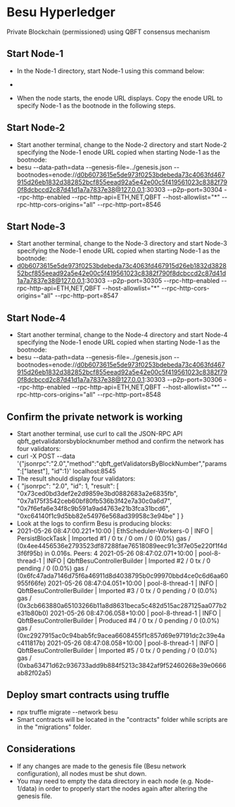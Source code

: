# Besu Hyperledger

Private Blockchain (permissioned) using QBFT consensus mechanism



## Start Node-1

* In the Node-1 directory, start Node-1 using this command below:
* ```besu --data-path=data --genesis-file=../genesis.json --rpc-http-enabled --rpc-http-api=ETH,NET,QBFT --host-allowlist="*" --rpc-http-cors-origins="all"
* When the node starts, the enode URL displays. Copy the enode URL to specify Node-1 as the bootnode in the following steps.



## Start Node-2

* Start another terminal, change to the Node-2 directory and start Node-2 specifying the Node-1 enode URL copied when starting Node-1 as the bootnode:
* besu --data-path=data --genesis-file=../genesis.json --bootnodes=enode://d0b6073615e5de973f0253bdebeda73c4063fd467915d26eb1832d382852bcf855eead92a5e42e00c5f419561023c8382f790f8dcbccd2c87d41d1a7a7837e38@127.0.0.1:30303 --p2p-port=30304 --rpc-http-enabled --rpc-http-api=ETH,NET,QBFT --host-allowlist="*" --rpc-http-cors-origins="all" --rpc-http-port=8546




## Start Node-3

* Start another terminal, change to the Node-3 directory and start Node-3 specifying the Node-1 enode URL copied when starting Node-1 as the bootnode:
* d0b6073615e5de973f0253bdebeda73c4063fd467915d26eb1832d382852bcf855eead92a5e42e00c5f419561023c8382f790f8dcbccd2c87d41d1a7a7837e38@127.0.0.1:30303 --p2p-port=30305 --rpc-http-enabled --rpc-http-api=ETH,NET,QBFT --host-allowlist="*" --rpc-http-cors-origins="all" --rpc-http-port=8547



## Start Node-4

* Start another terminal, change to the Node-4 directory and start Node-4 specifying the Node-1 enode URL copied when starting Node-1 as the bootnode:
* besu --data-path=data --genesis-file=../genesis.json --bootnodes=enode://d0b6073615e5de973f0253bdebeda73c4063fd467915d26eb1832d382852bcf855eead92a5e42e00c5f419561023c8382f790f8dcbccd2c87d41d1a7a7837e38@127.0.0.1:30303 --p2p-port=30306 --rpc-http-enabled --rpc-http-api=ETH,NET,QBFT --host-allowlist="*" --rpc-http-cors-origins="all" --rpc-http-port=8548



## Confirm the private network is working

* Start another terminal, use curl to call the JSON-RPC API qbft_getvalidatorsbyblocknumber method and confirm the network has four validators:
* curl -X POST --data '{"jsonrpc":"2.0","method":"qbft_getValidatorsByBlockNumber","params":["latest"], "id":1}' localhost:8545
* The result should display four validators:
* {
  "jsonrpc": "2.0",
  "id": 1,
  "result": [
  "0x73ced0bd3def2e2d9859e3bd0882683a2e6835fb",
  "0x7a175f3542ceb60bf80fb536b3f42e7a30c0a6d7",
  "0x7f6efa6e34f8c9b591a9ad4763e21b3fca31bcd6",
  "0xc64140f1c9d5bb82e54976e568ad39958c3e94be"
  ]
  }
* Look at the logs to confirm Besu is producing blocks:
* 2021-05-26 08:47:00.221+10:00 | EthScheduler-Workers-0 | INFO  | PersistBlockTask | Imported #1 / 0 tx / 0 om / 0 (0.0%) gas / (0x4ee4456536e2793523df87288fae76518089eec91c3f7e05e220f1f4d3f6f95b) in 0.016s. Peers: 4
2021-05-26 08:47:02.071+10:00 | pool-8-thread-1 | INFO  | QbftBesuControllerBuilder | Imported #2 / 0 tx / 0 pending / 0 (0.0%) gas / (0x6fc47ada7146d75f6a46911d8d4038795b0c99970bbd4ce0c6d6aa60955f66fe)
2021-05-26 08:47:04.051+10:00 | pool-8-thread-1 | INFO  | QbftBesuControllerBuilder | Imported #3 / 0 tx / 0 pending / 0 (0.0%) gas / (0x3cb663880a65103266b11a8d8631beca5c482d515ac287125aa077b2e31b80b0)
2021-05-26 08:47:06.058+10:00 | pool-8-thread-1 | INFO  | QbftBesuControllerBuilder | Produced #4 / 0 tx / 0 pending / 0 (0.0%) gas / (0xc2927915ac0c94bab5fc9acea6608455f1c857d69e97191dc2c39e4ac411817b)
2021-05-26 08:47:08.058+10:00 | pool-8-thread-1 | INFO  | QbftBesuControllerBuilder | Imported #5 / 0 tx / 0 pending / 0 (0.0%) gas / (0xba63471d62c936733add9b884f5213c3842af9f52460268e39e0666ab82f02a5)


## Deploy smart contracts using truffle
* npx truffle migrate --network besu
* Smart contracts will be located in the "contracts" folder while scripts are in the "migrations" folder.

## Considerations
* If any changes are made to the genesis file (Besu network configuration), all nodes must be shut down.
* You may need to empty the data directory in each node (e.g. Node-1/data) in order to properly start the nodes again after altering the genesis file.
